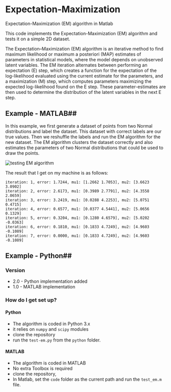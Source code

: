 # Expectation-Maximization
Expectation-Maximization (EM) algorithm in Matlab

This code implements the Expectation-Maximization (EM) algorithm and tests it on a simple 2D dataset.

The Expectation–Maximization (EM) algorithm is an iterative method to find maximum likelihood or maximum a posteriori (MAP) estimates of parameters in statistical models, where the model depends on unobserved latent variables. The EM iteration alternates between performing an expectation (E) step, which creates a function for the expectation of the log-likelihood evaluated using the current estimate for the parameters, and a maximization (M) step, which computes parameters maximizing the expected log-likelihood found on the E step. These parameter-estimates are then used to determine the distribution of the latent variables in the next E step.

## Example - MATLAB##

In this example, we first generate a dataset of points from two Normal distributions and label the dataset. This dataset with correct labels are our true values. Then we reshuffle the labels and run the EM algorithm for the new dataset. The EM algorithm clusters the dataset correctly and also estimates the parameters of two Normal distributions that could be used to draw the points. 

![testing EM algorithm](https://github.com/rezaahmadzadeh/Expectation-Maximization/blob/master/result/EM_result.png?raw=true "EM")

The result that I get on my machine is as follows:

```
iteration: 1, error: 1.7244, mu1: [1.2662 1.7053], mu2: [3.6623 3.0902] 
iteration: 2, error: 2.6173, mu1: [0.3989 2.7791], mu2: [4.3558 2.0659] 
iteration: 3, error: 3.2419, mu1: [0.0288 4.2253], mu2: [5.0751 0.4715] 
iteration: 4, error: 0.6577, mu1: [0.0377 4.5441], mu2: [5.0656 0.1329] 
iteration: 5, error: 0.3204, mu1: [0.1280 4.6579], mu2: [5.0202 -0.0363] 
iteration: 6, error: 0.1810, mu1: [0.1833 4.7249], mu2: [4.9603 -0.1089] 
iteration: 7, error: 0.0000, mu1: [0.1833 4.7249], mu2: [4.9603 -0.1089] 
```

## Example - Python##


### Version ###
*  2.0 - Python implementation added
*  1.0 - MATLAB implementation

### How do I get set up? ###

#### Python ####
* The algorithm is coded in Python 3.x
* it relies on `numpy` and `scipy` modules
* clone the repository
* run the `test-em.py` from the `python` folder.

#### MATLAB ####
* The algorithm is coded in MATLAB
* No extra Toolbox is required
* clone the repository, 
* In Matlab, set the `code` folder as the current path and run the `test_em.m` file.
